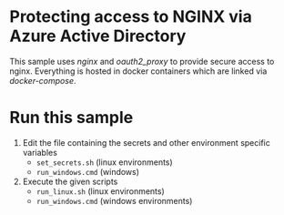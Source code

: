 # Protecting access to NGINX via Azure Active Directory
This sample uses *nginx* and *oauth2_proxy* to provide secure access to nginx.
Everything is hosted in docker containers which are linked via *docker-compose*.

# Run this sample

1. Edit the file containing the secrets and other environment specific variables
   - `set_secrets.sh` (linux environments)
   - `run_windows.cmd` (windows)
2. Execute the given scripts
   - `run_linux.sh` (linux environments)
   - `run_windows.cmd` (windows environments)
